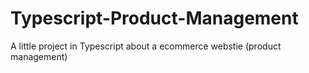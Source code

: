 # Typescript-Product-Management
A little project in Typescript about a ecommerce webstie (product management)
